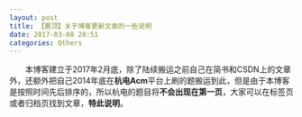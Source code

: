 ```yaml
---
layout: post
title: 【置顶】关于博客更新文章的一些说明
date: 2017-03-08 20:51
categories: Others
---
```

　　本博客建立于2017年2月底，除了陆续搬运之前自己在简书和CSDN上的文章外，还额外把自己2014年底在**杭电Acm**平台上刷的题搬运到此，但是由于本博客是按照时间先后排序的，所以杭电的题目将**不会出现在第一页**，大家可以在标签页或者归档页找到文章，**特此说明**。
